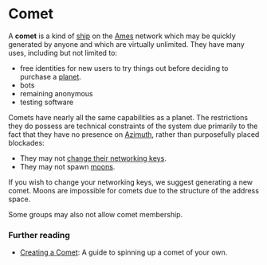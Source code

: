 # Comet

A **comet** is a kind of [ship](ship.md) on the [Ames](ames.md) network which may be quickly generated by anyone and which are virtually unlimited. They have many uses, including but not limited to:
- free identities for new users to try things out before deciding to purchase a [planet](planet.md).
- bots
- remaining anonymous
- testing software

Comets have nearly all the same capabilities as a planet. The restrictions they do possess are technical constraints of the system due primarily to the fact that they have no presence on [Azimuth](azimuth.md), rather than purposefully placed blockades:

- They may not [change their networking keys](bridge.md).
- They may not spawn [moons](moon.md).
 
If you wish to change your networking keys, we suggest generating a new comet. Moons are impossible for comets due to the structure of the address space.

Some groups may also not allow comet membership.

### Further reading

- [Creating a Comet](../manual/getting-started/self-hosted/cli.md): A guide to spinning up a comet of your own.
